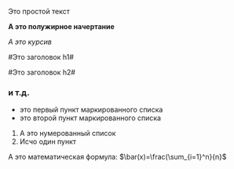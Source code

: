 Это простой текст

**А это полужирное начертание**

*А это курсив*

#Это заголовок h1#

#Это заголовок h2#

### и т.д.

- это первый пункт маркированного списка
- это второй пункт маркированного списка

1. А это нумерованный список
2. Исчо один пункт

А это математическая формула: $\bar(x)=\frac(\sum_{i=1}^n}{n}$
